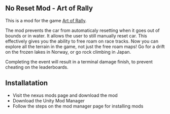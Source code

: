 ## No Reset Mod - Art of Rally ##

This is a mod for the game [Art of Rally](https://artofrally.com/).

The mod prevents the car from automaticaly resetting when it goes out of bounds or in water. It allows the user to still manually reset car. This effectively gives you the ability to free roam on race tracks. Now you can explore all the terrain in the game, not just the free roam maps! Go for a drift on the frozen lakes in Norway, or go rock climbing in Japan.

Completing the event will result in a terminal damage finish, to prevent cheating on the leaderboards.

## Installatation

* Visit the nexus mods page and download the mod
* Download the Unity Mod Manager
* Follow the steps on the mod manager page for installing mods